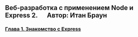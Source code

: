 ## Веб-разработка с применением Node и Express 2. &emsp; Автор: Итан Браун

### [Глава 1. Знакомство с Express]()